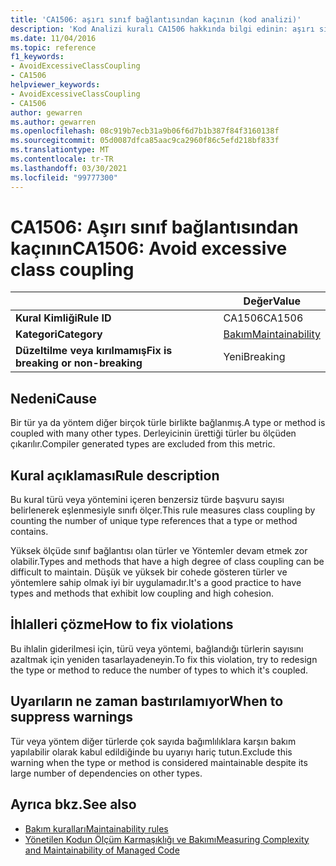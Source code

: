 ```yaml
---
title: 'CA1506: aşırı sınıf bağlantısından kaçının (kod analizi)'
description: 'Kod Analizi kuralı CA1506 hakkında bilgi edinin: aşırı sınıf bağlantısından kaçının'
ms.date: 11/04/2016
ms.topic: reference
f1_keywords:
- AvoidExcessiveClassCoupling
- CA1506
helpviewer_keywords:
- AvoidExcessiveClassCoupling
- CA1506
author: gewarren
ms.author: gewarren
ms.openlocfilehash: 08c919b7ecb31a9b06f6d7b1b387f84f3160138f
ms.sourcegitcommit: 05d0087dfca85aac9ca2960f86c5efd218bf833f
ms.translationtype: MT
ms.contentlocale: tr-TR
ms.lasthandoff: 03/30/2021
ms.locfileid: "99777300"
---
```

# <a name="ca1506-avoid-excessive-class-coupling"></a><span data-ttu-id="eea96-103">CA1506: Aşırı sınıf bağlantısından kaçının</span><span class="sxs-lookup"><span data-stu-id="eea96-103">CA1506: Avoid excessive class coupling</span></span>

| | <span data-ttu-id="eea96-104">Değer</span><span class="sxs-lookup"><span data-stu-id="eea96-104">Value</span></span> |
|-|-|
| <span data-ttu-id="eea96-105">**Kural Kimliği**</span><span class="sxs-lookup"><span data-stu-id="eea96-105">**Rule ID**</span></span> |<span data-ttu-id="eea96-106">CA1506</span><span class="sxs-lookup"><span data-stu-id="eea96-106">CA1506</span></span>|
| <span data-ttu-id="eea96-107">**Kategori**</span><span class="sxs-lookup"><span data-stu-id="eea96-107">**Category**</span></span> |[<span data-ttu-id="eea96-108">Bakım</span><span class="sxs-lookup"><span data-stu-id="eea96-108">Maintainability</span></span>](maintainability-warnings.md)|
| <span data-ttu-id="eea96-109">**Düzeltilme veya kırılmamış**</span><span class="sxs-lookup"><span data-stu-id="eea96-109">**Fix is breaking or non-breaking**</span></span> |<span data-ttu-id="eea96-110">Yeni</span><span class="sxs-lookup"><span data-stu-id="eea96-110">Breaking</span></span>|

## <a name="cause"></a><span data-ttu-id="eea96-111">Nedeni</span><span class="sxs-lookup"><span data-stu-id="eea96-111">Cause</span></span>

<span data-ttu-id="eea96-112">Bir tür ya da yöntem diğer birçok türle birlikte bağlanmış.</span><span class="sxs-lookup"><span data-stu-id="eea96-112">A type or method is coupled with many other types.</span></span> <span data-ttu-id="eea96-113">Derleyicinin ürettiği türler bu ölçüden çıkarılır.</span><span class="sxs-lookup"><span data-stu-id="eea96-113">Compiler generated types are excluded from this metric.</span></span>

## <a name="rule-description"></a><span data-ttu-id="eea96-114">Kural açıklaması</span><span class="sxs-lookup"><span data-stu-id="eea96-114">Rule description</span></span>

<span data-ttu-id="eea96-115">Bu kural türü veya yöntemini içeren benzersiz türde başvuru sayısı belirlenerek eşlenmesiyle sınıfı ölçer.</span><span class="sxs-lookup"><span data-stu-id="eea96-115">This rule measures class coupling by counting the number of unique type references that a type or method contains.</span></span>

<span data-ttu-id="eea96-116">Yüksek ölçüde sınıf bağlantısı olan türler ve Yöntemler devam etmek zor olabilir.</span><span class="sxs-lookup"><span data-stu-id="eea96-116">Types and methods that have a high degree of class coupling can be difficult to maintain.</span></span> <span data-ttu-id="eea96-117">Düşük ve yüksek bir cohede gösteren türler ve yöntemlere sahip olmak iyi bir uygulamadır.</span><span class="sxs-lookup"><span data-stu-id="eea96-117">It's a good practice to have types and methods that exhibit low coupling and high cohesion.</span></span>

## <a name="how-to-fix-violations"></a><span data-ttu-id="eea96-118">İhlalleri çözme</span><span class="sxs-lookup"><span data-stu-id="eea96-118">How to fix violations</span></span>

<span data-ttu-id="eea96-119">Bu ihlalin giderilmesi için, türü veya yöntemi, bağlandığı türlerin sayısını azaltmak için yeniden tasarlayadeneyin.</span><span class="sxs-lookup"><span data-stu-id="eea96-119">To fix this violation, try to redesign the type or method to reduce the number of types to which it's coupled.</span></span>

## <a name="when-to-suppress-warnings"></a><span data-ttu-id="eea96-120">Uyarıların ne zaman bastırılamıyor</span><span class="sxs-lookup"><span data-stu-id="eea96-120">When to suppress warnings</span></span>

<span data-ttu-id="eea96-121">Tür veya yöntem diğer türlerde çok sayıda bağımlılıklara karşın bakım yapılabilir olarak kabul edildiğinde bu uyarıyı hariç tutun.</span><span class="sxs-lookup"><span data-stu-id="eea96-121">Exclude this warning when the type or method is considered maintainable despite its large number of dependencies on other types.</span></span>

## <a name="see-also"></a><span data-ttu-id="eea96-122">Ayrıca bkz.</span><span class="sxs-lookup"><span data-stu-id="eea96-122">See also</span></span>

- [<span data-ttu-id="eea96-123">Bakım kuralları</span><span class="sxs-lookup"><span data-stu-id="eea96-123">Maintainability rules</span></span>](maintainability-warnings.md)
- [<span data-ttu-id="eea96-124">Yönetilen Kodun Ölçüm Karmaşıklığı ve Bakımı</span><span class="sxs-lookup"><span data-stu-id="eea96-124">Measuring Complexity and Maintainability of Managed Code</span></span>](/visualstudio/code-quality/code-metrics-values)
